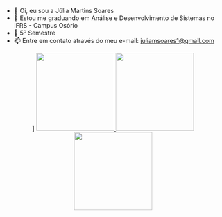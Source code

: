 - 👋 Oi, eu sou a Júlia Martins Soares
- 👀 Estou me graduando em Análise e Desenvolvimento de Sistemas no IFRS - Campus Osório
- 🌱  5º Semestre
- 📫 Entre em contato através do meu e-mail: juliamsoares1@gmail.com

<div align="center">]
  <a href="https://github.com/ajuliamartins">
   <img height="180em" src="https://github-readme-stats.vercel.app/api?username=ajuliamartins&theme=dracula&show_icons=true&hide_border=false&count_private=true"/>
   <img height="180em" src="https://github-readme-streak-stats.herokuapp.com/?user=ajuliamartins&theme=dracula&hide_border=false"/>
   <img height="180em" src="https://github-readme-stats.vercel.app/api/top-langs/?username=ajuliamartins&theme=dracula&show_icons=true&hide_border=false&layout=compact"/>
</div>
